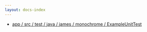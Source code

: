 ```yaml
---
layout: docs-index
---
```

- [app / src / test / java / james / monochrome / ExampleUnitTest](app/src/test/java/james/monochrome/ExampleUnitTest)
